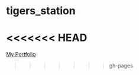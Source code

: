 tigers_station
==============
<<<<<<< HEAD
=======

[My Portfolio](http://tiger-ll.github.io/tigers_station/index.html "Tiger's Portfolio")
>>>>>>> gh-pages

